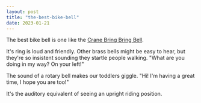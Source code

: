 ```yaml
---
layout: post
title: "the-best-bike-bell"
date: 2023-01-21
---
```


The best bike bell is one like the [Crane Bring Bring Bell](https://www.rivbike.com/products/crane-riten-rotary-bell).

It's ring is loud and friendly. Other brass bells might be easy to hear, but they're so insistent sounding they startle people walking. "What are you doing in my way? On your left!"

The sound of a rotary bell makes our toddlers giggle. "Hi! I'm having a great time, I hope you are too!"

It's the auditory equivalent of seeing an upright riding position.
